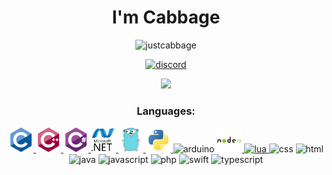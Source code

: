 
<h1 align="center">I'm Cabbage</h1>
<p align="center">
  <tr>
    <p align="center"> <img src="https://komarev.com/ghpvc/?username=justcabbage&style=flat-square&color=grey" alt="justcabbage" /> </p>
    <p align="center"> <a href="https://cabbage.host"><img src="https://discord.c99.nl/widget/theme-4/703788766954913962.png" alt="discord"/></a> </p>
    <p align="center"> <td align="center" style="padding=0;width=50%;">
      <img src="https://github-readme-stats.vercel.app/api/?username=JustCabbage&title_color=4F8CC9&text_color=9f9f9f&show_icons=true&bg_color=00000000&hide_border=true&icon_color=4F8CC9&hide_title=true&count_private=true&include_all_commits=true&enable_animations=true" /> </p>
      
   
        
  </tr>
   
  <h3 align="center">Languages:</h3>
   <p align="center"><a href="https://www.cprogramming.com/" target="_blank"> <img src="https://raw.githubusercontent.com/devicons/devicon/master/icons/c/c-original.svg" alt="c" width="40" height="40"/> </a> <a href="https://www.w3schools.com/cpp/" target="_blank"> <img src="https://raw.githubusercontent.com/devicons/devicon/master/icons/cplusplus/cplusplus-original.svg" alt="cplusplus" width="40" height="40"/> </a> <a href="https://www.w3schools.com/cs/" target="_blank"> <img src="https://raw.githubusercontent.com/devicons/devicon/master/icons/csharp/csharp-original.svg" alt="csharp" width="40" height="40"/> </a> <a href="https://dotnet.microsoft.com/" target="_blank"> <img src="https://raw.githubusercontent.com/devicons/devicon/master/icons/dot-net/dot-net-original-wordmark.svg" alt="dotnet" width="40" height="40"/> </a> <a href="https://golang.org" target="_blank"> <img src="https://raw.githubusercontent.com/devicons/devicon/master/icons/go/go-original.svg" alt="go" width="40" height="40"/> </a>  <a href="https://www.python.org" target="_blank"> <img src="https://raw.githubusercontent.com/devicons/devicon/master/icons/python/python-original.svg" alt="python" width="40" height="40"/> </a>
  <img src="https://cdn.worldvectorlogo.com/logos/arduino-1.svg" alt="arduino" width="40" height="40"/> </a> <a href="https://nodejs.org" target="_blank"> <img src="https://raw.githubusercontent.com/devicons/devicon/master/icons/nodejs/nodejs-original-wordmark.svg" alt="nodejs" width="40" height="40"/> </a><a href="https://lua.org" target="_blank"> <img src="https://cdn.jsdelivr.net/npm/programming-languages-logos/src/lua/lua.svg" alt="lua" width="40" height="40"/> </a>
  

<img src="https://github.com/abranhe/programming-languages-logos/blob/master/src/css/css_512x512.png" alt="css" width="40" height="40"/>

<img src="https://github.com/abranhe/programming-languages-logos/blob/master/src/html/html.png" alt="html" width="40" height="40"/>

<img src="https://github.com/abranhe/programming-languages-logos/blob/master/src/java/java.png" alt="java" width="40" height="40"/>
<img src="https://github.com/abranhe/programming-languages-logos/blob/master/src/javascript/javascript.png" alt="javascript" width="40" height="40"/>
<img src="https://github.com/abranhe/programming-languages-logos/blob/master/src/php/php.png" alt="php" width="40" height="40"/>
<img src="https://github.com/abranhe/programming-languages-logos/blob/master/src/swift/swift.png" alt="swift" width="40" height="40"/>
<img src="https://github.com/abranhe/programming-languages-logos/blob/master/src/typescript/typescript.png" alt="typescript" width="40" height="40"/>
  
</p>
